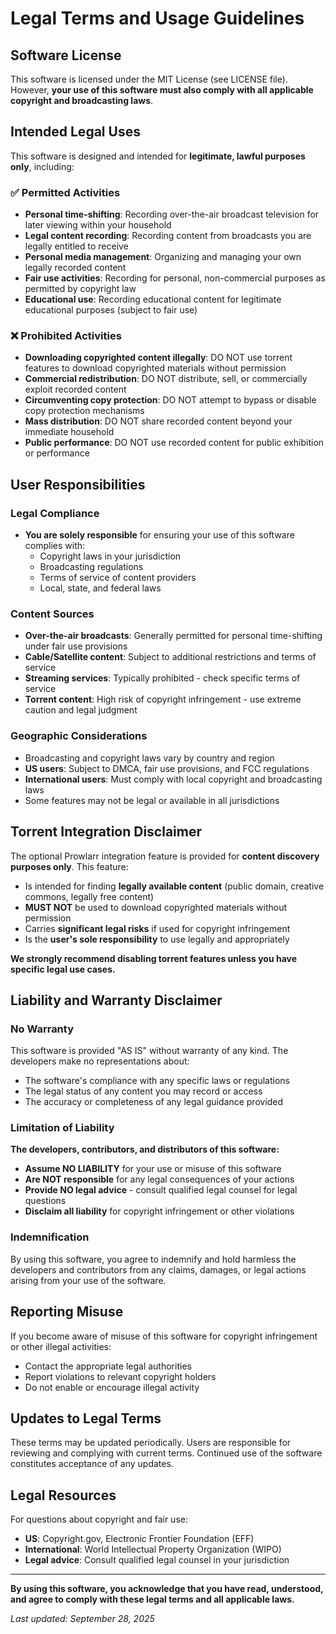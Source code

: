 # Legal Terms and Usage Guidelines

## Software License

This software is licensed under the MIT License (see LICENSE file). However, **your use of this software must also comply with all applicable copyright and broadcasting laws**.

## Intended Legal Uses

This software is designed and intended for **legitimate, lawful purposes only**, including:

### ✅ Permitted Activities
- **Personal time-shifting**: Recording over-the-air broadcast television for later viewing within your household
- **Legal content recording**: Recording content from broadcasts you are legally entitled to receive
- **Personal media management**: Organizing and managing your own legally recorded content
- **Fair use activities**: Recording for personal, non-commercial purposes as permitted by copyright law
- **Educational use**: Recording educational content for legitimate educational purposes (subject to fair use)

### ❌ Prohibited Activities
- **Downloading copyrighted content illegally**: DO NOT use torrent features to download copyrighted materials without permission
- **Commercial redistribution**: DO NOT distribute, sell, or commercially exploit recorded content
- **Circumventing copy protection**: DO NOT attempt to bypass or disable copy protection mechanisms
- **Mass distribution**: DO NOT share recorded content beyond your immediate household
- **Public performance**: DO NOT use recorded content for public exhibition or performance

## User Responsibilities

### Legal Compliance
- **You are solely responsible** for ensuring your use of this software complies with:
  - Copyright laws in your jurisdiction
  - Broadcasting regulations
  - Terms of service of content providers
  - Local, state, and federal laws

### Content Sources
- **Over-the-air broadcasts**: Generally permitted for personal time-shifting under fair use provisions
- **Cable/Satellite content**: Subject to additional restrictions and terms of service
- **Streaming services**: Typically prohibited - check specific terms of service
- **Torrent content**: High risk of copyright infringement - use extreme caution and legal judgment

### Geographic Considerations
- Broadcasting and copyright laws vary by country and region
- **US users**: Subject to DMCA, fair use provisions, and FCC regulations  
- **International users**: Must comply with local copyright and broadcasting laws
- Some features may not be legal or available in all jurisdictions

## Torrent Integration Disclaimer

The optional Prowlarr integration feature is provided for **content discovery purposes only**. This feature:
- Is intended for finding **legally available content** (public domain, creative commons, legally free content)
- **MUST NOT** be used to download copyrighted materials without permission
- Carries **significant legal risks** if used for copyright infringement
- Is the **user's sole responsibility** to use legally and appropriately

**We strongly recommend disabling torrent features unless you have specific legal use cases.**

## Liability and Warranty Disclaimer

### No Warranty
This software is provided "AS IS" without warranty of any kind. The developers make no representations about:
- The software's compliance with any specific laws or regulations
- The legal status of any content you may record or access
- The accuracy or completeness of any legal guidance provided

### Limitation of Liability
**The developers, contributors, and distributors of this software:**
- **Assume NO LIABILITY** for your use or misuse of this software
- **Are NOT responsible** for any legal consequences of your actions
- **Provide NO legal advice** - consult qualified legal counsel for legal questions
- **Disclaim all liability** for copyright infringement or other violations

### Indemnification
By using this software, you agree to indemnify and hold harmless the developers and contributors from any claims, damages, or legal actions arising from your use of the software.

## Reporting Misuse

If you become aware of misuse of this software for copyright infringement or other illegal activities:
- Contact the appropriate legal authorities
- Report violations to relevant copyright holders
- Do not enable or encourage illegal activity

## Updates to Legal Terms

These terms may be updated periodically. Users are responsible for reviewing and complying with current terms. Continued use of the software constitutes acceptance of any updates.

## Legal Resources

For questions about copyright and fair use:
- **US**: Copyright.gov, Electronic Frontier Foundation (EFF)
- **International**: World Intellectual Property Organization (WIPO)
- **Legal advice**: Consult qualified legal counsel in your jurisdiction

---

**By using this software, you acknowledge that you have read, understood, and agree to comply with these legal terms and all applicable laws.**

*Last updated: September 28, 2025*